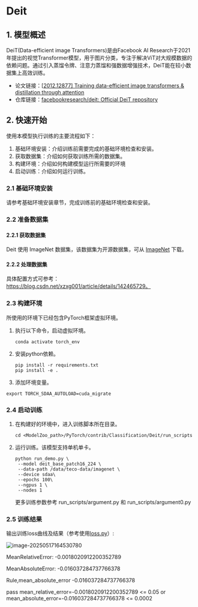 
# Deit
## 1. 模型概述
DeiT(Data-efficient image Transformers)是由Facebook AI Research于2021年提出的视觉Transformer模型，用于图片分类，专注于解决ViT对大规模数据的依赖问题。通过引入蒸馏令牌、注意力蒸馏和强数据增强技术，DeiT能在较小数据集上高效训练。

- 论文链接：[[2012.12877\] Training data-efficient image transformers & distillation through attention](https://arxiv.org/abs/2012.12877)
- 仓库链接：[facebookresearch/deit: Official DeiT repository](https://github.com/facebookresearch/deit)

## 2. 快速开始
使用本模型执行训练的主要流程如下：
1. 基础环境安装：介绍训练前需要完成的基础环境检查和安装。
2. 获取数据集：介绍如何获取训练所需的数据集。
3. 构建环境：介绍如何构建模型运行所需要的环境
4. 启动训练：介绍如何运行训练。

### 2.1 基础环境安装

请参考基础环境安装章节，完成训练前的基础环境检查和安装。

### 2.2 准备数据集
#### 2.2.1 获取数据集
Deit 使用 ImageNet 数据集，该数据集为开源数据集，可从 [ImageNet](https://image-net.org/) 下载。

#### 2.2.2 处理数据集
具体配置方式可参考：https://blog.csdn.net/xzxg001/article/details/142465729。


### 2.3 构建环境

所使用的环境下已经包含PyTorch框架虚拟环境。
1. 执行以下命令，启动虚拟环境。
    ```
    conda activate torch_env
    ```
2. 安装python依赖。
    ```
    pip install -r requirements.txt
    pip install -e .
    ```
3. 添加环境变量。

```
export TORCH_SDAA_AUTOLOAD=cuda_migrate
```

### 2.4 启动训练

1. 在构建好的环境中，进入训练脚本所在目录。
    ```
    cd <ModelZoo_path>/PyTorch/contrib/Classification/Deit/run_scripts
    ```

2. 运行训练。该模型支持单机单卡。

    ```
    python run_demo.py \
     --model deit_base_patch16_224 \
     --data-path /data/teco-data/imagenet \
     --device sdaa\
     --epochs 100\
     --ngpus 1 \
     --nodes 1
   ```
    更多训练参数参考 run_scripts/argument.py 和 run_scripts/argument0.py

### 2.5 训练结果
输出训练loss曲线及结果（参考使用[loss.py](./run_scripts/loss.py)）: 

![image-20250517164530780](./images/image-20250517164530780.png)

MeanRelativeError: -0.0018020912200352789

MeanAbsoluteError: -0.016037284737766378

Rule,mean_absolute_error -0.016037284737766378

pass mean_relative_error=-0.0018020912200352789 <= 0.05 or mean_absolute_error=-0.016037284737766378 <= 0.0002
